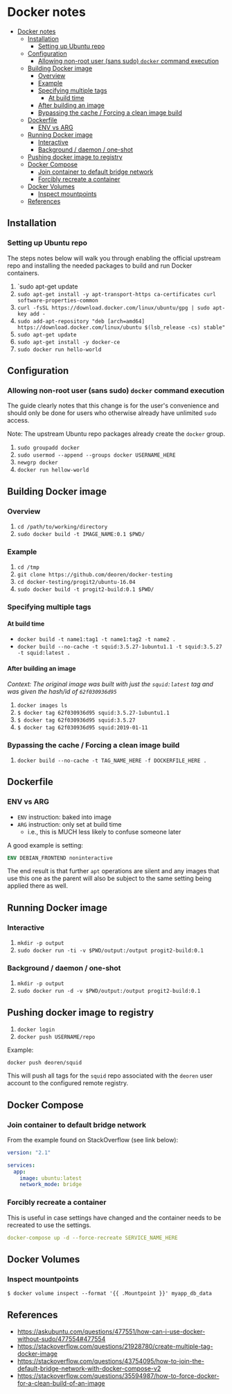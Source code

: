# Docker notes

- [Docker notes](#docker-notes)
  - [Installation](#installation)
    - [Setting up Ubuntu repo](#setting-up-ubuntu-repo)
  - [Configuration](#configuration)
    - [Allowing non-root user (sans sudo) `docker` command execution](#allowing-non-root-user-sans-sudo-docker-command-execution)
  - [Building Docker image](#building-docker-image)
    - [Overview](#overview)
    - [Example](#example)
    - [Specifying multiple tags](#specifying-multiple-tags)
      - [At build time](#at-build-time)
    - [After building an image](#after-building-an-image)
    - [Bypassing the cache / Forcing a clean image build](#bypassing-the-cache--forcing-a-clean-image-build)
  - [Dockerfile](#dockerfile)
    - [ENV vs ARG](#env-vs-arg)
  - [Running Docker image](#running-docker-image)
    - [Interactive](#interactive)
    - [Background / daemon / one-shot](#background--daemon--one-shot)
  - [Pushing docker image to registry](#pushing-docker-image-to-registry)
  - [Docker Compose](#docker-compose)
    - [Join container to default bridge network](#join-container-to-default-bridge-network)
    - [Forcibly recreate a container](#forcibly-recreate-a-container)
  - [Docker Volumes](#docker-volumes)
    - [Inspect mountpoints](#inspect-mountpoints)
  - [References](#references)

## Installation

### Setting up Ubuntu repo

The steps notes below will walk you through enabling the official upstream repo and installing the needed packages to build and run Docker containers.

1. `sudo apt-get update
1. `sudo apt-get install -y apt-transport-https ca-certificates curl software-properties-common`
1. `curl -fsSL https://download.docker.com/linux/ubuntu/gpg | sudo apt-key add -`
1. `sudo add-apt-repository "deb [arch=amd64] https://download.docker.com/linux/ubuntu $(lsb_release -cs) stable"`
1. `sudo apt-get update`
1. `sudo apt-get install -y docker-ce`
1. `sudo docker run hello-world`

## Configuration

### Allowing non-root user (sans sudo) `docker` command execution

The guide clearly notes that this change is for the user's convenience
and should only be done for users who otherwise already have unlimited `sudo`
access.

Note: The upstream Ubuntu repo packages already create the `docker` group.

1. `sudo groupadd docker`
1. `sudo usermod --append --groups docker USERNAME_HERE`
1. `newgrp docker`
1. `docker run hellow-world`

## Building Docker image

### Overview

1. `cd /path/to/working/directory`
1. `sudo docker build -t IMAGE_NAME:0.1 $PWD/`

### Example

1. `cd /tmp`
1. `git clone https://github.com/deoren/docker-testing`
1. `cd docker-testing/progit2/ubuntu-16.04`
1. `sudo docker build -t progit2-build:0.1 $PWD/`

### Specifying multiple tags

#### At build time

- `docker build -t name1:tag1 -t name1:tag2 -t name2 .`
- `docker build --no-cache -t squid:3.5.27-1ubuntu1.1 -t squid:3.5.27 -t squid:latest .`

#### After building an image

*Context: The original image was built with just the `squid:latest` tag and
was given the hash/id of `62f030936d95`*

1. `docker images ls`
1. `$ docker tag 62f030936d95 squid:3.5.27-1ubuntu1.1`
1. `$ docker tag 62f030936d95 squid:3.5.27`
1. `$ docker tag 62f030936d95 squid:2019-01-11`

### Bypassing the cache / Forcing a clean image build

1. `docker build --no-cache -t TAG_NAME_HERE -f DOCKERFILE_HERE .`

## Dockerfile

### ENV vs ARG

- `ENV` instruction: baked into image
- `ARG` instruction: only set at build time
  - i.e., this is MUCH less likely to confuse someone later

A good example is setting:

```Dockerfile
ENV DEBIAN_FRONTEND noninteractive
```

The end result is that further `apt` operations are silent and any images that
use this one as the parent will also be subject to the same setting being
applied there as well.

## Running Docker image

### Interactive

1. `mkdir -p output`
1. `sudo docker run -ti -v $PWD/output:/output progit2-build:0.1`

### Background / daemon / one-shot

1. `mkdir -p output`
1. `sudo docker run -d -v $PWD/output:/output progit2-build:0.1`

## Pushing docker image to registry

1. `docker login`
1. `docker push USERNAME/repo`

Example:

`docker push deoren/squid`

This will push all tags for the `squid` repo associated with the `deoren` user
account to the configured remote registry.

## Docker Compose

### Join container to default bridge network

From the example found on StackOverflow (see link below):

```yaml
version: "2.1"

services:
  app:
    image: ubuntu:latest
    network_mode: bridge
```

### Forcibly recreate a container

This is useful in case settings have changed and the container needs to be
recreated to use the settings.

```yaml
docker-compose​​ ​​up​​ ​​-d​​ ​​--force-recreate​​ SERVICE_NAME_HERE
```

## Docker Volumes

### Inspect mountpoints

```
$ ​​docker​​ ​​volume​​ ​​inspect​​ ​​--format​​ ​​'{{ .Mountpoint }}'​​ ​​myapp_db_data
```

## References

- <https://askubuntu.com/questions/477551/how-can-i-use-docker-without-sudo/477554#477554>
- <https://stackoverflow.com/questions/21928780/create-multiple-tag-docker-image>
- <https://stackoverflow.com/questions/43754095/how-to-join-the-default-bridge-network-with-docker-compose-v2>
- <https://stackoverflow.com/questions/35594987/how-to-force-docker-for-a-clean-build-of-an-image>

